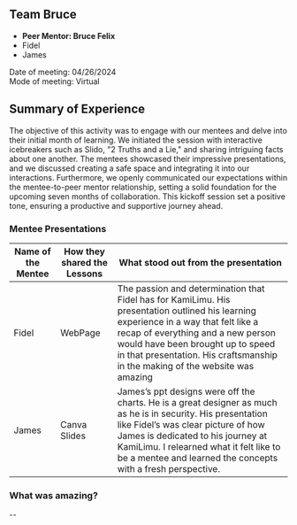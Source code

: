## Team Bruce
- **Peer Mentor: Bruce Felix**  
- Fidel
- James 

Date of meeting: 04/26/2024  
Mode of meeting: Virtual  

## Summary of Experience

The objective of this activity was to engage with our mentees and delve into their initial
month of learning. We initiated the session with interactive icebreakers such as Slido, "2
Truths and a Lie," and sharing intriguing facts about one another. The mentees showcased
their impressive presentations, and we discussed creating a safe space and integrating it
into our interactions. Furthermore, we openly communicated our expectations within the
mentee-to-peer mentor relationship, setting a solid foundation for the upcoming seven
months of collaboration. This kickoff session set a positive tone, ensuring a productive and
supportive journey ahead.

### Mentee Presentations

| Name of the Mentee| How they shared the Lessons|What stood out from the presentation|
| ----------- | ----------- |------|
| Fidel|WebPage | The passion and determination that Fidel has for KamiLimu. His presentation outlined his learning experience in a way that felt like a recap of everything and a new person would have been brought up to speed in that presentation. His craftsmanship in the making of the website was amazing |
| James   | Canva Slides     |  James’s ppt designs were off the charts. He is a great designer as much as he is in security. His presentation like Fidel’s was clear picture of how James is dedicated to his journey at KamiLimu. I relearned what it felt like to be a mentee and learned the concepts with a fresh perspective.  | 


### What was amazing?
--
